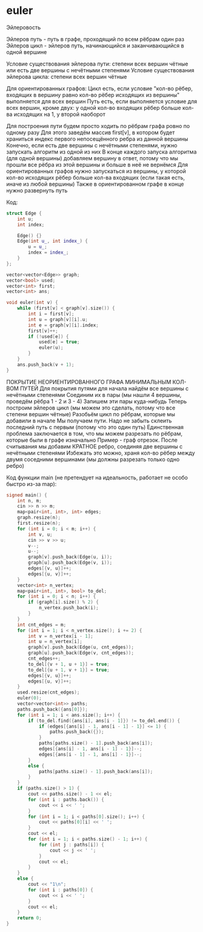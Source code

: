 # euler

Эйлеровость

Эйлеров путь - путь в графе, проходящий по всем рёбрам один раз
Эйлеров цикл - эйлеров путь, начинающийся и заканчивающийся в одной вершине

Условие существования эйлерова пути: степени всех вершин чётные или есть две вершины с нечётными степенями
Условие существования эйлерова цикла: степени всех вершин чётные

Для ориентированных графов:
Цикл есть, если условие "кол-во рёбер, входящих в вершину равно кол-во рёбер исходящих из вершины" выполняется для всех вершин
Путь есть, если выполняется условие для всех вершин, кроме двух: у одной кол-во входящих рёбер больше кол-ва исходящих на 1, у второй наоборот

Для построения пути будем просто ходить по рёбрам графа ровно по одному разу
Для этого заведём массив first[v], в котором будет храниться индекс первого непосещённого ребра из данной вершины
Конечно, если есть две вершины с нечётными степенями, нужно запускать алгоритм из одной из них
В конце каждого запуска алгоритма (для одной вершины) добавляем вершину в ответ, потому что мы прошли все рёбра из этой вершины и больше в неё не вернёмся
Для ориентированных графов нужно запускаться из вершины, у которой кол-во исходящих рёбер больше кол-ва входящих (если такая есть, иначе из любой вершины)
Также в ориентированном графе в конце нужно развернуть путь

Код:
```cpp
struct Edge {
    int u;
    int index;

    Edge() {}
    Edge(int u_, int index_) {
        u = u_;
        index = index_;
    }
};

vector<vector<Edge>> graph;
vector<bool> used;
vector<int> first;
vector<int> ans;

void euler(int v) {
    while (first[v] < graph[v].size()) {
        int i = first[v];
        int u = graph[v][i].u;
        int e = graph[v][i].index;
        first[v]++;
        if (!used[e]) {
            used[e] = true;
            euler(u);
        }
    }
    ans.push_back(v + 1);
}
```

ПОКРЫТИЕ НЕОРИЕНТИРОВАННОГО ГРАФА МИНИМАЛЬНЫМ КОЛ-ВОМ ПУТЕЙ
Для покрытия путями для начала найдём все вершины с нечётными степенями
Соединим их в пары (мы нашли 4 вершины, проведём рёбра 1 - 2 и 3 - 4)
Запишем эти пары куда-нибудь
Теперь построим эйлеров цикл (мы можем это сделать, потому что все степени вершин чётные)
Разобьём цикл по рёбрам, которые мы добавили в начале
Мы получаем пути. Надо не забыть склеить последний путь с первым (потому что это один путь)
Единственная проблема заключается в том, что мы можем разрезать по рёбрам, которые были в графе изначально
Пример - граф отрезок. После считывания мы добавим КРАТНОЕ ребро, соединяя две вершины с нечётными степенями
Избежать это можно, храня кол-во рёбер между двумя соседними вершинами (мы должны разрезать только одно ребро)

Код функции main (не претендует на идеальность, работает не особо быстро из-за map):
```cpp
signed main() {
    int n, m;
    cin >> n >> m;
    map<pair<int, int>, int> edges;
    graph.resize(n);
    first.resize(n);
    for (int i = 0; i < m; i++) {
        int v, u;
        cin >> v >> u;
        v--;
        u--;
        graph[v].push_back(Edge(u, i));
        graph[u].push_back(Edge(v, i));
        edges[{v, u}]++;
        edges[{u, v}]++;
    }
    vector<int> n_vertex;
    map<pair<int, int>, bool> to_del;
    for (int i = 0; i < n; i++) {
        if (graph[i].size() % 2) {
            n_vertex.push_back(i);
        }
    }
    int cnt_edges = m;
    for (int i = 1; i < n_vertex.size(); i += 2) {
        int v = n_vertex[i - 1];
        int u = n_vertex[i];
        graph[v].push_back(Edge(u, cnt_edges));
        graph[u].push_back(Edge(v, cnt_edges));
        cnt_edges++;
        to_del[{v + 1, u + 1}] = true;
        to_del[{u + 1, v + 1}] = true;
        edges[{v, u}]++;
        edges[{u, v}]++;
    }
    used.resize(cnt_edges);
    euler(0);
    vector<vector<int>> paths;
    paths.push_back({ans[0]});
    for (int i = 1; i < ans.size(); i++) {
        if (to_del.find({ans[i], ans[i - 1]}) != to_del.end()) {
            if (edges[{ans[i] - 1, ans[i - 1] - 1}] <= 1) {
                paths.push_back({});
            }
            paths[paths.size() - 1].push_back(ans[i]);
            edges[{ans[i] - 1, ans[i - 1] - 1}]--;
            edges[{ans[i - 1] - 1, ans[i] - 1}]--;
        }
        else {
            paths[paths.size() - 1].push_back(ans[i]);
        }
    }
    if (paths.size() > 1) {
        cout << paths.size() - 1 << el;
        for (int i : paths.back()) {
            cout << i << ' ';
        }
        for (int i = 1; i < paths[0].size(); i++) {
            cout << paths[0][i] << ' ';
        }
        cout << el;
        for (int i = 1; i < paths.size() - 1; i++) {
            for (int j : paths[i]) {
                cout << j << ' ';
            }
            cout << el;
        }
    }
    else {
        cout << "1\n";
        for (int i : paths[0]) {
            cout << i << ' ';
        }
        cout << el;
    }
    return 0;
}
```

